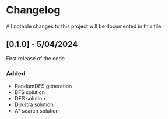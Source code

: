 # Changelog
All notable changes to this project will be documented in this file.

## [0.1.0] - 5/04/2024
First release of the code

### Added
- RandomDFS generation
- BFS solution
- DFS solution
- Dijkstra solution
- A* search solution
